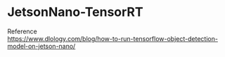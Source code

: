 # JetsonNano-TensorRT

Reference  
https://www.dlology.com/blog/how-to-run-tensorflow-object-detection-model-on-jetson-nano/
